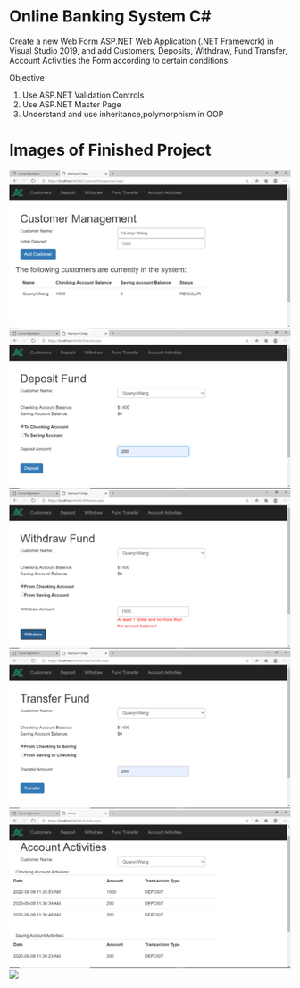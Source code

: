 # Online Banking System C#

Create a new Web Form ASP.NET Web Application (.NET Framework) in Visual Studio 2019, and add Customers, Deposits, Withdraw, Fund Transfer, Account Activities the Form according to certain conditions. 


Objective
1. Use ASP.NET Validation Controls
2. Use ASP.NET Master Page
3. Understand and use inheritance,polymorphism in OOP

# Images of Finished Project
![](images/1.png)
![](images/2.png)
![](images/3.png)
![](images/4.png)
![](images/5.png)
![](images/6.png)
